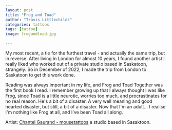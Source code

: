 ```yaml
---
layout: post
title: "Frog and Toad"
author: "Travis Littlechilds"
categories: tattoos
tags: [tattoo]
image: frogandtoad.jpg

---
```


My most recent, a tie for the furthest travel - and actually the same trip, but in reverse. After living in London for almost 10 years, I found another artist I really liked who worked out of a private studio based in Saskatoon, strangely. So in December of 2022, I made the trip from London to Saskatoon to get this work done. 

Reading was always important in my life, and Frog and Toad Together was the first book I read. I remember growing up that I always thought I was like Frog, since Toad is a little neurotic, worries too much, and procrastinates for no real reason. He's a bit of a disaster. A very well meaning and good hearted disaster, but still, a bit of a disaster. Now that I'm an adult... I realise I'm nothing like Frog at all, and I've been Toad all along. 

Artist: [Chantel Gaurand - mousetattoos](https://www.instagram.com/mousetattoos/) a studio based in Sasaktoon.